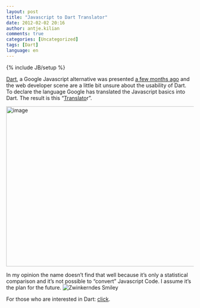 ```yaml
---
layout: post
title: "Javascript to Dart Translator"
date: 2012-02-02 20:16
author: antje.kilian
comments: true
categories: [Uncategorized]
tags: [Dart]
language: en
---
```

{% include JB/setup %}
&nbsp;

<a href="http://www.dartlang.org/">Dart</a>, a Google Javascript alternative was presented <a href="http://code-inside.de/blog/2011/09/12/google-dashdart-go-eine-cloud-ide-brightly-und-die-zukunft-von-javascript/">a few months ago</a> and the web developer scene are a little bit unsure about the usability of Dart. To declare the language Google has translated the Javascript basics into Dart. The result is this “<a href="http://googlecode.blogspot.com/2012/01/translating-javascript-to-dart.html">Translato</a>r”.

<img style="background-image: none; padding-left: 0px; padding-right: 0px; padding-top: 0px; border: 0px;" title="image" src="http://code-inside.de/blog/wp-content/uploads/image1453.png" border="0" alt="image" width="579" height="430" />

In my opinion the name doesn’t find that well because it’s only a statistical comparison and it’s not possible to “convert” Javascript Code. I assume it’s the plan for the future. <img class="wlEmoticon wlEmoticon-winkingsmile" style="border-style: none;" src="{{BASE_PATH}}/assets/wp-images-en/wlEmoticon-winkingsmile32.png" alt="Zwinkerndes Smiley" />

For those who are interested in Dart: <a href="http://synonym.dartlang.org/">click</a>.
